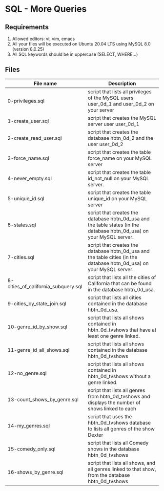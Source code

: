 # SQL - More Queries

## Requirements
1. Allowed editors: vi, vim, emacs
2. All your files will be executed on Ubuntu 20.04 LTS using MySQL 8.0 (version 8.0.25)
3. All SQL keywords should be in uppercase (SELECT, WHERE…)

## Files

| File name | Description |
|-----------|-------------|
| 0-privileges.sql | script that lists all privileges of the MySQL users user_0d_1 and user_0d_2 on your server |
| 1-create_user.sql | script that creates the MySQL server user user_0d_1 |
| 2-create_read_user.sql | script that creates the database hbtn_0d_2 and the user user_0d_2 |
| 3-force_name.sql | script that creates the table force_name on your MySQL server |
| 4-never_empty.sql | script that creates the table id_not_null on your MySQL server. |
| 5-unique_id.sql | script that creates the table unique_id on your MySQL server |
| 6-states.sql | script that creates the database hbtn_0d_usa and the table states (in the database hbtn_0d_usa) on your MySQL server. |
| 7-cities.sql | script that creates the database hbtn_0d_usa and the table cities (in the database hbtn_0d_usa) on your MySQL server. |
| 8-cities_of_california_subquery.sql | script that lists all the cities of California that can be found in the database hbtn_0d_usa. |
| 9-cities_by_state_join.sql | script that lists all cities contained in the database hbtn_0d_usa. |
| 10-genre_id_by_show.sql | script that lists all shows contained in hbtn_0d_tvshows that have at least one genre linked. |
| 11-genre_id_all_shows.sql | script that lists all shows contained in the database hbtn_0d_tvshows |
| 12-no_genre.sql | script that lists all shows contained in hbtn_0d_tvshows without a genre linked. |
| 13-count_shows_by_genre.sql | script that lists all genres from hbtn_0d_tvshows and displays the number of shows linked to each |
| 14-my_genres.sql | script that uses the hbtn_0d_tvshows database to lists all genres of the show Dexter |
| 15-comedy_only.sql | script that lists all Comedy shows in the database hbtn_0d_tvshows |
| 16-shows_by_genre.sql | script that lists all shows, and all genres linked to that show, from the database hbtn_0d_tvshows |
